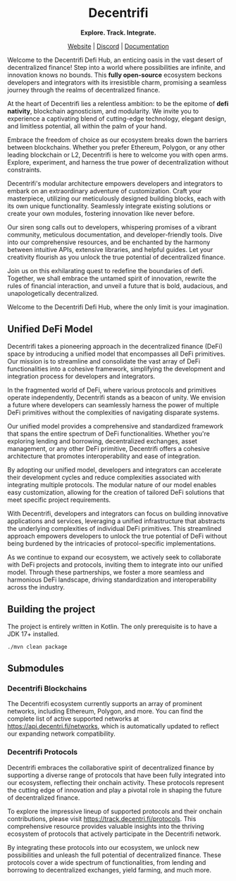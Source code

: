 

<div align="center">

# **Decentrifi**

 **Explore. Track. Integrate.**

[Website](https://decentri.fi) | [Discord](https://discord.gg/D95VSCCX) | [Documentation](https://docs.decentri.fi) 

</div>

Welcome to the Decentrifi Defi Hub, an enticing oasis in the vast desert of decentralized finance! Step into a world where possibilities are infinite, and innovation knows no bounds. This **fully open-source** ecosystem beckons developers and integrators with its irresistible charm, promising a seamless journey through the realms of decentralized finance.

At the heart of Decentrifi lies a relentless ambition: to be the epitome of **defi nativity**, blockchain agnosticism, and modularity. We invite you to experience a captivating blend of cutting-edge technology, elegant design, and limitless potential, all within the palm of your hand.

Embrace the freedom of choice as our ecosystem breaks down the barriers between blockchains. 
Whether you prefer Ethereum, Polygon, or any other leading blockchain or L2, Decentrifi is here to welcome you with open arms. Explore, experiment, and harness the true power of decentralization without constraints.

Decentrifi's modular architecture empowers developers and integrators to embark on an extraordinary adventure of customization. Craft your masterpiece, utilizing our meticulously designed building blocks, each with its own unique functionality. Seamlessly integrate existing solutions or create your own modules, fostering innovation like never before.

Our siren song calls out to developers, whispering promises of a vibrant community, meticulous documentation, and developer-friendly tools. Dive into our comprehensive resources, and be enchanted by the harmony between intuitive APIs, extensive libraries, and helpful guides. Let your creativity flourish as you unlock the true potential of decentralized finance.

Join us on this exhilarating quest to redefine the boundaries of defi. Together, we shall embrace the untamed spirit of innovation, rewrite the rules of financial interaction, and unveil a future that is bold, audacious, and unapologetically decentralized. 

Welcome to the Decentrifi Defi Hub, where the only limit is your imagination.

## Unified DeFi Model

Decentrifi takes a pioneering approach in the decentralized finance (DeFi) space by introducing a unified model that encompasses all DeFi primitives. Our mission is to streamline and consolidate the vast array of DeFi functionalities into a cohesive framework, simplifying the development and integration process for developers and integrators.

In the fragmented world of DeFi, where various protocols and primitives operate independently, Decentrifi stands as a beacon of unity. We envision a future where developers can seamlessly harness the power of multiple DeFi primitives without the complexities of navigating disparate systems.

Our unified model provides a comprehensive and standardized framework that spans the entire spectrum of DeFi functionalities. Whether you're exploring lending and borrowing, decentralized exchanges, asset management, or any other DeFi primitive, Decentrifi offers a cohesive architecture that promotes interoperability and ease of integration.

By adopting our unified model, developers and integrators can accelerate their development cycles and reduce complexities associated with integrating multiple protocols. The modular nature of our model enables easy customization, allowing for the creation of tailored DeFi solutions that meet specific project requirements.

With Decentrifi, developers and integrators can focus on building innovative applications and services, leveraging a unified infrastructure that abstracts the underlying complexities of individual DeFi primitives. This streamlined approach empowers developers to unlock the true potential of DeFi without being burdened by the intricacies of protocol-specific implementations.

As we continue to expand our ecosystem, we actively seek to collaborate with DeFi projects and protocols, inviting them to integrate into our unified model. Through these partnerships, we foster a more seamless and harmonious DeFi landscape, driving standardization and interoperability across the industry.

## Building the project

The project is entirely written in Kotlin. The only prerequisite is to have a JDK 17+ installed.

```shell
./mvn clean package
```

## Submodules

### Decentrifi Blockchains

The Decentrifi ecosystem currently supports an array of prominent networks, including Ethereum, Polygon, and more. You can find the complete list of active supported networks at https://api.decentri.fi/networks, which is automatically updated to reflect our expanding network compatibility.

### Decentrifi Protocols

Decentrifi embraces the collaborative spirit of decentralized finance by supporting a diverse range of protocols that have been fully integrated into our ecosystem, reflecting their onchain activity. These protocols represent the cutting edge of innovation and play a pivotal role in shaping the future of decentralized finance.

To explore the impressive lineup of supported protocols and their onchain contributions, please visit https://track.decentri.fi/protocols. This comprehensive resource provides valuable insights into the thriving ecosystem of protocols that actively participate in the Decentrifi network.

By integrating these protocols into our ecosystem, we unlock new possibilities and unleash the full potential of decentralized finance. These protocols cover a wide spectrum of functionalities, from lending and borrowing to decentralized exchanges, yield farming, and much more.

